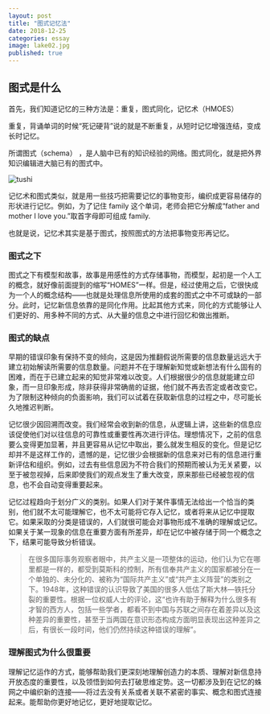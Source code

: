 ```yaml
---
layout: post
title: "图式记忆法"
date: 2018-12-25
categories: essay
image: lake02.jpg
published: true
---
```

## 图式是什么


首先，我们知道记忆的三种方法是：重复，图式同化，记忆术（HMOES）

重复，背诵单词的时候“死记硬背”说的就是不断重复，从短时记忆增强连结，变成长时记忆。

所谓图式（schema） ，是人脑中已有的知识经验的网络。图式同化，就是把外界知识编辑进大脑已有的图式中。

![tushi](https://user-images.githubusercontent.com/22274131/50389920-3abef900-076b-11e9-8ceb-805cd19f1bdb.jpg)

记忆术和图式类似，就是用一些技巧把需要记忆的事物变形，编织成更容易储存的形状进行记忆。例如，为了记住 family 这个单词，老师会把它分解成“father and mother I love you.”取首字母即可组成 family.

也就是说，记忆术其实是基于图式，按照图式的方法把事物变形再记忆。

### 图式之下

图式之下有模型和故事，故事是用感性的方式存储事物，而模型，起初是一个人工的概念，就好像前面提到的缩写“HOMES”一样。但是，经过使用之后，它很快成为一个人的概念结构——也就是处理信息所使用的成套的图式之中不可或缺的一部分。此时，记忆新信息依靠的是同化作用。比起其他方式来，同化的方式能够让人们更好的、用多种不同的方式、从大量的信息之中进行回忆和做出推断。



### 图式的缺点
早期的错误印象有保持不变的倾向，这是因为推翻假说所需要的信息数量远远大于建立初始解读所需要的信息数量。问题并不在于理解新知觉或新想法有什么固有的困难，而在于已建立起来的知觉非常难以改变。人们根据很少的信息就能建立印象，而一旦印象形成，除非获得非常确凿的证据，他们就不再去否定或者改变它。为了限制这种倾向的负面影响，我们可以试着在获取新信息的过程之中，尽可能长久地推迟判断。

记忆很少因回溯而改变。我们经常会收到新的信息，从逻辑上讲，这些新的信息应该促使他们对以往信息的可靠性或重要性再次进行评估。理想情况下，之前的信息要么变得更加显著，并且更容易从记忆中取出，要么就发生相反的变化。但是记忆却并不是这样工作的，遗憾的是，记忆很少会根据新的信息来对已有的信息进行重新评估和组织。例如，过去有些信息因为不符合我们的预期而被认为无关紧要，以至于被忽视掉，后来即使我们的观点发生了重大改变，原来那些已经被忽视的信息，也不会自动变得重要起来。

记忆过程趋向于划分广义的类别。如果人们对于某件事情无法给出一个恰当的类别，他们就不太可能理解它，也不太可能将它存入记忆，或者将来从记忆中提取它。如果采取的分类是错误的，人们就很可能会对事物形成不准确的理解或记忆。如果关于某一现象的信息在重要方面有所差异，却在记忆中被存储于同一个概念之下，结果可能导致分析错误。

> 在很多国际事务观察者眼中，共产主义是一项整体的运动，他们认为它在哪里都是一样的，都受到莫斯科的控制，所有信奉共产主义的国家都被分在一个单独的、未分化的、被称为“国际共产主义”或“共产主义阵营”的类别之下。1948年，这种错误的认识导致了美国的很多人低估了斯大林—铁托分裂的重要性。根据一位权威人士的评论，这“也许有助于解释为什么很多有才智的西方人，包括一些学者，都看不到中国与苏联之间存在着差异以及这种差异的重要性，甚至于当两国在意识形态构成方面明显表现出这种差异之后，有很长一段时间，他们仍然持续这种错误的理解”。

### 理解图式为什么很重要

理解记忆运作的方式，能够帮助我们更深刻地理解创造力的本质、理解对新信息持开放态度的重要性，以及领悟到如何去打破思维定势。这一切都涉及到在记忆的蛛网之中编织新的连接——将过去没有关系或者关联不紧密的事实、概念和图式连接起来。能帮助你更好地记忆，更好地提取记忆。